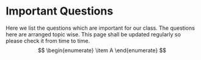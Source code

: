 # Important Questions
Here we list the questions which are important for our class. The questions here are arranged topic wise. This page shall be updated regularly so please check it from time to time. 
$$
\begin{enumerate}
\item A
\end{enumerate}
$$
